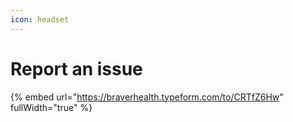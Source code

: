 ```yaml
---
icon: headset
---
```


# Report an issue

{% embed url="https://braverhealth.typeform.com/to/CRTfZ6Hw" fullWidth="true" %}

